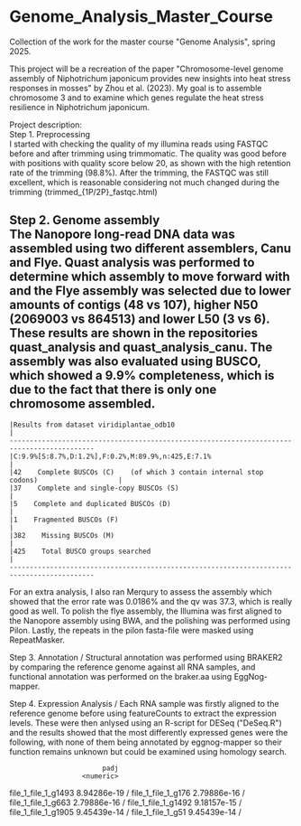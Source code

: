 # Genome_Analysis_Master_Course
Collection of the work for the master course "Genome Analysis", spring 2025. 

This project will be a recreation of the paper "Chromosome-level genome assembly of Niphotrichum japonicum provides new insights into heat stress responses in mosses" by Zhou et al. (2023). My goal is to assemble chromosome 3 and to examine which genes regulate the heat stress resilience in Niphotrichum japonicum. 

Project description: \
Step 1. Preprocessing \
I started with checking the quality of my illumina reads using FASTQC before and after trimming using trimmomatic. The quality was good before with positions with quality score below 20, as shown with the high retention rate of the trimming (98.8%). After the trimming, the FASTQC was still excellent, which is reasonable considering not much changed during the trimming (trimmed_{1P/2P}_fastqc.html)

Step 2. Genome assembly \
The Nanopore long-read DNA data was assembled using two different assemblers, Canu and Flye. Quast analysis was performed to determine which assembly to move forward with and the Flye assembly was selected due to lower amounts of contigs (48 vs 107), higher N50 (2069003 vs 864513) and lower L50 (3 vs 6). These results are shown in the repositories quast_analysis and quast_analysis_canu. 
The assembly was also evaluated using BUSCO, which showed a 9.9% completeness, which is due to the fact that there is only one chromosome assembled. 
  -------------------------------------------------------------------------------------------
    |Results from dataset viridiplantae_odb10                                                  |
    -------------------------------------------------------------------------------------------
    |C:9.9%[S:8.7%,D:1.2%],F:0.2%,M:89.9%,n:425,E:7.1%                                         |
    |42    Complete BUSCOs (C)    (of which 3 contain internal stop codons)                    |
    |37    Complete and single-copy BUSCOs (S)                                                 |
    |5    Complete and duplicated BUSCOs (D)                                                   |
    |1    Fragmented BUSCOs (F)                                                                |
    |382    Missing BUSCOs (M)                                                                 |
    |425    Total BUSCO groups searched                                                        |
    -------------------------------------------------------------------------------------------

For an extra analysis, I also ran Merqury to assess the assembly which showed that the error rate was 0.0186% and the qv was	37.3, which is really good as well. 
To polish the flye assembly, the Illumina was first aligned to the Nanopore assembly using BWA, and the polishing was performed using Pilon. Lastly, the repeats in the pilon fasta-file were masked using RepeatMasker. 

Step 3. Annotation /
Structural annotation was performed using BRAKER2 by comparing the reference genome against all RNA samples, and functional annotation was performed on the braker.aa using EggNog-mapper. 

Step 4. Expression Analysis /
Each RNA sample was firstly aligned to the reference genome before using featureCounts to extract the expression levels. These were then anlysed using an R-script for DESeq ("DeSeq.R") and the results showed that the most differently expressed genes were the following, with none of them being annotated by eggnog-mapper so their function remains unknown but could be examined using homology search. 

                           padj
                      <numeric>
file_1_file_1_g1493 8.94286e-19 /
file_1_file_1_g176  2.79886e-16 /
file_1_file_1_g663  2.79886e-16 /
file_1_file_1_g1492 9.18157e-15 /
file_1_file_1_g1905 9.45439e-14 /
file_1_file_1_g51   9.45439e-14 /



